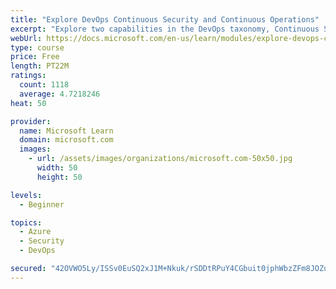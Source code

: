 ```yaml
---
title: "Explore DevOps Continuous Security and Continuous Operations"
excerpt: "Explore two capabilities in the DevOps taxonomy, Continuous Security and Continuous Operations."
webUrl: https://docs.microsoft.com/en-us/learn/modules/explore-devops-continuous-security-operations/
type: course
price: Free
length: PT22M
ratings:
  count: 1118
  average: 4.7218246
heat: 50

provider:
  name: Microsoft Learn
  domain: microsoft.com
  images:
    - url: /assets/images/organizations/microsoft.com-50x50.jpg
      width: 50
      height: 50

levels:
  - Beginner

topics:
  - Azure
  - Security
  - DevOps

secured: "42OVWO5Ly/ISSv0EuSQ2xJ1M+Nkuk/rSDDtRPuY4CGbuit0jphWbzZFm8JOZuio4rWoZ7QzZDFunQSDGfjqB/IF+MJvhEf0W58T+zv6HH/p8NHc2vdiDq94cPEf7cngP2dc+MCQosP2S/hDn2jt0uDO91iq6F1sFW3PAYb7YYChzgK4K7dBadYEP1NvKB4Dw1ZrloVACQtA+/wcaE22uim6s6za9MQSJLn/uxFLsXnzy92KP8MAyaxOE91tgfJO9Wb8jlpmGPbWxBawyGJ3qb2Cr5VU2m0lWPRGx0+cJJdAtmdQ0jAfa42/BGKfeuRsWskWftAn6fV/g13prpD4stvEwNcGBA9+KytJtBYwUI1Vml2Mj6PnernC6Aw6mz/NotqIP9QYNY4gD1wvLyB/50j3xa28+UL4xTIPVvfxzO/s=;mkYmEs4RPP8cTpQS1Ug7ug=="
---
```


